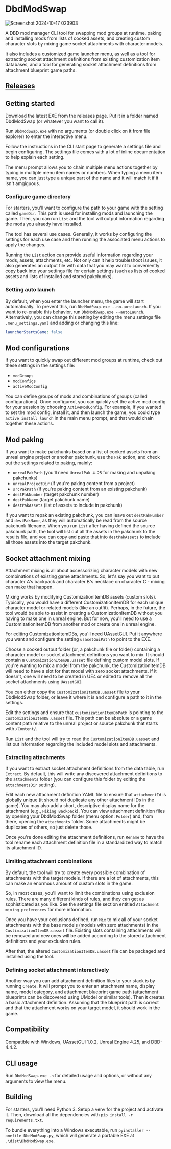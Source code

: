 # DbdModSwap

![Screenshot 2024-10-17 023903](https://github.com/user-attachments/assets/325990e8-1270-48b2-aee8-362a1187efb2)

A DBD mod manager CLI tool for swapping mod groups at runtime, paking and installing mods from lists of cooked assets,
and creating custom character slots by mixing game socket attachments with character models.

It also includes a customized game launcher menu, as well as a tool for extracting socket attachment definitions
from existing customization item databases, and a tool for generating socket attachment definitions
from attachment blueprint game paths.

## [Releases](https://github.com/rizzlesauce/DbdModSwap/releases)

## Getting started

Download the latest EXE from the releases page. Put it in a folder named DbdModSwap (or whatever
you want to call it).

Run `DbdModSwap.exe` with no arguments (or double click on it from file explorer) to enter the
interactive menu.

Follow the instructions in the CLI start page to generate a settings file and begin configuring. The
settings file comes with a lot of inline documentation to help explain each setting.

The menu prompt allows you to chain multiple menu actions together by typing in multiple menu item
names or numbers. When typing a menu item name, you can just type a unique part of the name and it
will match it if it isn't amgiguous.

### Configure game directory

For starters, you'll want to configure the path to your game with the setting called `gameDir`. This
path is used for installing mods and launching the game. Then, you can run `List` and the tool will
output information regarding the mods you alraedy have installed.

The tool has several use cases. Generally, it works by configuring the settings for each use case
and then running the associated menu actions to apply the changes.

Running the `List` action can provide useful information regarding your mods, assets, attachments,
etc. Not only can it help troubleshoot issues, it also generates an output file with data that
you may want to conveniently copy back into your settings file for certain settings (such as lists
of cooked assets and lists of installed and stored pakchunks).

### Setting auto launch

By default, when you enter the launcher menu, the game will start automatically. To prevent this,
run `DbdModSwap.exe --no-autoLaunch`. If you want to re-enable this behavior, run
`DbdModSwap.exe --autoLaunch`. Alternatively, you can change this setting by editing the menu
settings file `.menu_settings.yaml` and adding or changing this line:
```yaml
launcherStartsGame: false
```

## Mod configurations

If you want to quickly swap out different mod groups at runtime, check out these settings in the
settings file:
* `modGroups`
* `modConfigs`
* `activeModConfig`

You can define groups of mods and combinations of groups (called configurations). Once configured,
you can quickly set the active mod config for your session by choosing `ActiveModConfig`. For
example, if you wanted to set the mod config, install it, and then launch the game, you could
type `active install launch` in the main menu prompt, and that would chain together these
actions.

## Mod paking

If you want to make pakchunks based on a list of cooked assets from an unreal engine project or
another pakchunk, use the `Pak` action, and check out the settings related to paking, mainly:
* `unrealPakPath` (you'll need `UnrealPak 4.25` for making and unpaking pakchunks)
* `unrealProjectDir` (if you're paking content from a project)
* `srcPakPath` (if you're paking content from an existing pakchunk)
* `destPakNumber` (target pakchunk number)
* `destPakName` (target pakchunk name)
* `destPakAssets` (list of assets to include in pakchunk)

If you want to repak an existing pakchunk, you can leave out `destPakNumber` and `destPakName`, as they
will automatically be read from the source pakchunk filename. When you run `List` after having defined
the source pakchunk path, the tool will list out all the assets in the pakchunk to the results file,
and you can copy and paste that into `destPakAssets` to include all those assets into the target pakchunk.

## Socket attachment mixing

Attachment mixing is all about accessorizing character models with new combinations of existing game
attachments. So, let's say you want to put character A's backpack and character B's necklace on
character C - mixing can make that happen.

Mixing works by modifying CustomizationItemDB assets (custom slots). Typically, you would have a different
CustomizationItemDB for each unique character model or related models (like an outfit).
Perhaps, in the future, the tool would be able to assist in creating a CustomizationItemDB
without you having to make one in unreal engine. But for now, you'll need to use a
CustomizationItemDB from another mod or create one in unreal engine.

For editing CustomizationItemDBs, you'll need [UAssetGUI](https://github.com/atenfyr/UAssetGUI). Put it
anywhere you want and configure the setting `usasetGuiPath` to point to the EXE.

Choose a cooked output folder (or, a pakchunk file or folder) containing a character model or socket attachment
definitions you want to mix. It should contain a `CustomizationItemDB.uasset` file defining custom model slots.
If you're wanting to mix a model from the pakchunk, the CustomizationItemDB will need to have a slot for that
model with zero socket attachments. If it doesn't, one will need to be created in UE4 or edited to remove all
the socket attachments using `UAssetGUI`.

You can either copy the `CustomizationItemDB.uasset` file to your DbdModSwap folder, or
leave it where it is and configure a path to it in the settings.

Edit the settings and ensure that `customizationItemDbPath` is pointing to the `CustomizationItemDB.uasset` file.
This path can be absolute or a game content path relative to the unreal project or source pakchunk that
starts with `/Content/`.

Run `List` and the tool will try to read the `CustomizationItemDB.uasset` and list out information regarding
the included model slots and attachments.

### Extracting attachments

If you want to extract socket attachment definitions from the data table, run `Extract`.
By default, this will write any discovered attachment definitions to the `attachments` folder
(you can configure this folder by editing the `attachmentsDir` setting).

Edit each new attachment definition YAML file to ensure that `attachmentId`
is globally unique (it should not duplicate any other attachment IDs in the game).
You may also add a short, descriptive display name for the attachment (e.g., `Hiking Backpack`).
You can view attachment definition files by opening your DbdModSwap folder
(menu option: `Folder`) and, from there, opening the `attachments` folder.
Some attachments might be duplicates of others, so just delete those.

Once you're done editing the attachment definitions, run `Rename` to have the tool rename
each attachment definition file in a standardized way to match its attachment ID.

### Limiting attachment combinations

By default, the tool will try to create every possible combination of attachments with the target
models. If there are a lot of attachments, this can make an enormous amount of custom slots in the
game.

So, in most cases, you'll want to limit the combinations using exclusion rules. There are many
different kinds of rules, and they can get as sophisticated as you like. See the settings file
section entitled `Attachment mixing preferences` for more information.

Once you have your exclusions defined, run `Mix` to mix all of your socket attachments
with the base models (models with zero attachments) in the `CustimizationItemDB.uasset` file.
Existing slots containing attachments will be removed and new ones will be added according to
the stored attachment definitions and your exclusion rules.

After that, the altered `CustomizationItemDB.uasset` file can be packaged and installed using
the tool.

### Defining socket attachment interactively
Another way you can add attachment definition files to your stack is by running `Create`. It will
prompt you to enter an attachment name, display name, model category, and attachment
blueprint game path (attachment blueprints can be discovered using UModel or similar tools).
Then it creates a basic attachment definition. Assuming that the blueprint path is correct
and that the attachment works on your target model, it should work in the game.

## Compatibility

Compatible with Windows, UAssetGUI 1.0.2, Unreal Engine 4.25, and DBD-4.4.2.

## CLI usage

Run `DbdModSwap.exe -h` for detailed usage and options, or without any arguments to view the menu.

## Building

For starters, you'll need Python 3. Setup a venv for the project and activate it.
Then, download all the dependencies with `pip install -r requirements.txt`.

To bundle everything into a Windows executable, run `pyinstaller --onefile DbdModSwap.py`,
which will generate a portable EXE at `.\dist\DbdModSwap.exe`.

